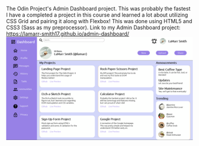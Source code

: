 The Odin Project's Admin Dashboard project. This was probably the fastest I have a completed a project in this course and learned a lot about utilizing CSS Grid and pairing it along with Flexbox!
This was done using HTML5 and CSS3 (Sass as my preprocessor).
Link to my Admin Dashboard project: https://lamarr-smith17.github.io/admin-dashboard/
<img src="imgs/admin-dashboard.png">
